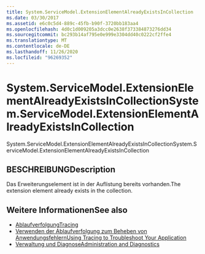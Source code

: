 ```yaml
---
title: System.ServiceModel.ExtensionElementAlreadyExistsInCollection
ms.date: 03/30/2017
ms.assetid: e6c0c5d4-889c-45fb-b90f-3720bb183aa4
ms.openlocfilehash: 4d0c1d009205a3dcc0e2638f373384873276dd34
ms.sourcegitcommit: bc293b14af795e0e999e3304dd40c0222cf2ffe4
ms.translationtype: MT
ms.contentlocale: de-DE
ms.lasthandoff: 11/26/2020
ms.locfileid: "96269352"
---
```

# <a name="systemservicemodelextensionelementalreadyexistsincollection"></a><span data-ttu-id="abd5c-102">System.ServiceModel.ExtensionElementAlreadyExistsInCollection</span><span class="sxs-lookup"><span data-stu-id="abd5c-102">System.ServiceModel.ExtensionElementAlreadyExistsInCollection</span></span>

<span data-ttu-id="abd5c-103">System.ServiceModel.ExtensionElementAlreadyExistsInCollection</span><span class="sxs-lookup"><span data-stu-id="abd5c-103">System.ServiceModel.ExtensionElementAlreadyExistsInCollection</span></span>  
  
## <a name="description"></a><span data-ttu-id="abd5c-104">BESCHREIBUNG</span><span class="sxs-lookup"><span data-stu-id="abd5c-104">Description</span></span>  

 <span data-ttu-id="abd5c-105">Das Erweiterungselement ist in der Auflistung bereits vorhanden.</span><span class="sxs-lookup"><span data-stu-id="abd5c-105">The extension element already exists in the collection.</span></span>  
  
## <a name="see-also"></a><span data-ttu-id="abd5c-106">Weitere Informationen</span><span class="sxs-lookup"><span data-stu-id="abd5c-106">See also</span></span>

- [<span data-ttu-id="abd5c-107">Ablaufverfolgung</span><span class="sxs-lookup"><span data-stu-id="abd5c-107">Tracing</span></span>](index.md)
- [<span data-ttu-id="abd5c-108">Verwenden der Ablaufverfolgung zum Beheben von Anwendungsfehlern</span><span class="sxs-lookup"><span data-stu-id="abd5c-108">Using Tracing to Troubleshoot Your Application</span></span>](using-tracing-to-troubleshoot-your-application.md)
- [<span data-ttu-id="abd5c-109">Verwaltung und Diagnose</span><span class="sxs-lookup"><span data-stu-id="abd5c-109">Administration and Diagnostics</span></span>](../index.md)
